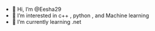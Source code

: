 - 👋 Hi, I’m @Eesha29
- 👀 I’m interested in c++ , python , and Machine learning
- 🌱 I’m currently learning .net


<!---
Eesha29/Eesha29 is a ✨ special ✨ repository because its `README.md` (this file) appears on your GitHub profile.
You can click the Preview link to take a look at your changes.
--->

